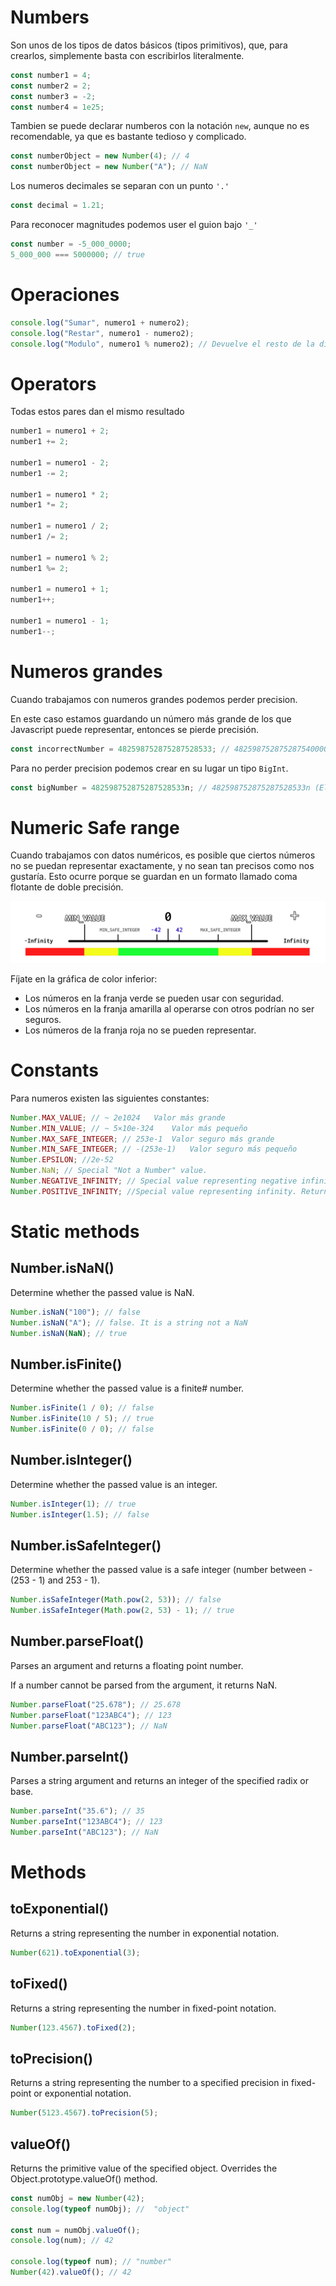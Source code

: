 # Numbers

Son unos de los tipos de datos básicos (tipos primitivos), que, para crearlos, simplemente basta con escribirlos literalmente.

```js
const number1 = 4;
const number2 = 2;
const number3 = -2;
const number4 = 1e25;
```

Tambien se puede declarar numberos con la notación `new`, aunque no es recomendable, ya que es bastante tedioso y complicado.

```js
const numberObject = new Number(4); // 4
const numberObject = new Number("A"); // NaN
```

Los numeros decimales se separan con un punto `'.'`

```js
const decimal = 1.21;
```

Para reconocer magnitudes podemos user el guion bajo `'_'`

```js
const number = -5_000_0000;
5_000_000 === 5000000; // true
```

# Operaciones

```js
console.log("Sumar", numero1 + numero2);
console.log("Restar", numero1 - numero2);
console.log("Modulo", numero1 % numero2); // Devuelve el resto de la divison
```

# Operators

Todas estos pares dan el mismo resultado

```js
number1 = numero1 + 2;
number1 += 2;

number1 = numero1 - 2;
number1 -= 2;

number1 = numero1 * 2;
number1 *= 2;

number1 = numero1 / 2;
number1 /= 2;

number1 = numero1 % 2;
number1 %= 2;

number1 = numero1 + 1;
number1++;

number1 = numero1 - 1;
number1--;
```

# Numeros grandes

Cuando trabajamos con numeros grandes podemos perder precision.

En este caso estamos guardando un número más grande de los que Javascript puede representar, entonces se pierde precisión.

```js
const incorrectNumber = 482598752875287528533; // 482598752875287540000 (No es el mismo numero exacto, ha perdido precision)
```

Para no perder precision podemos crear en su lugar un tipo `BigInt`.

```js
const bigNumber = 482598752875287528533n; // 482598752875287528533n (El mismo)
```

# Numeric Safe range

Cuando trabajamos con datos numéricos, es posible que ciertos números no se puedan representar exactamente, y no sean tan precisos como nos gustaría. Esto ocurre porque se guardan en un formato llamado coma flotante de doble precisión.

![numeric_safe_range](/js-docs//4-Numbers//images//safe-integer.png)

Fíjate en la gráfica de color inferior:

- Los números en la franja verde se pueden usar con seguridad.
- Los números en la franja amarilla al operarse con otros podrían no ser seguros.
- Los números de la franja roja no se pueden representar.

# Constants

Para numeros existen las siguientes constantes:

```js
Number.MAX_VALUE; // ~ 2e1024	Valor más grande
Number.MIN_VALUE; // ~ 5×10e-324	Valor más pequeño
Number.MAX_SAFE_INTEGER; // 253e-1	Valor seguro más grande
Number.MIN_SAFE_INTEGER; // -(253e-1)	Valor seguro más pequeño
Number.EPSILON; //2e-52
Number.NaN; // Special "Not a Number" value.
Number.NEGATIVE_INFINITY; // Special value representing negative infinity. Returned on overflow.
Number.POSITIVE_INFINITY; //Special value representing infinity. Returned on overflow.
```

# Static methods

## Number.isNaN()

Determine whether the passed value is NaN.

```js
Number.isNaN("100"); // false
Number.isNaN("A"); // false. It is a string not a NaN
Number.isNaN(NaN); // true
```

## Number.isFinite()

Determine whether the passed value is a finite# number.

```js
Number.isFinite(1 / 0); // false
Number.isFinite(10 / 5); // true
Number.isFinite(0 / 0); // false
```

## Number.isInteger()

Determine whether the passed value is an integer.

```js
Number.isInteger(1); // true
Number.isInteger(1.5); // false
```

## Number.isSafeInteger()

Determine whether the passed value is a safe integer (number between -(253 - 1)
and 253 - 1).

```js
Number.isSafeInteger(Math.pow(2, 53)); // false
Number.isSafeInteger(Math.pow(2, 53) - 1); // true
```

## Number.parseFloat()

Parses an argument and returns a floating point number.

If a number cannot be parsed from the argument, it returns NaN.

```js
Number.parseFloat("25.678"); // 25.678
Number.parseFloat("123ABC4"); // 123
Number.parseFloat("ABC123"); // NaN
```

## Number.parseInt()

Parses a string argument and returns an integer of the specified radix or base.

```js
Number.parseInt("35.6"); // 35
Number.parseInt("123ABC4"); // 123
Number.parseInt("ABC123"); // NaN
```

# Methods

## toExponential()

Returns a string representing the number in exponential notation.

```js
Number(621).toExponential(3);
```

## toFixed()

Returns a string representing the number in fixed-point notation.

```js
Number(123.4567).toFixed(2);
```

## toPrecision()

Returns a string representing the number to a specified precision in fixed-point or exponential notation.

```js
Number(5123.4567).toPrecision(5);
```

## valueOf()

Returns the primitive value of the specified object. Overrides the Object.prototype.valueOf() method.

```js
const numObj = new Number(42);
console.log(typeof numObj); //  "object"

const num = numObj.valueOf();
console.log(num); // 42

console.log(typeof num); // "number"
Number(42).valueOf(); // 42
```
